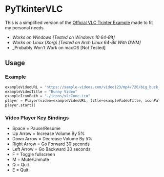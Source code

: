 # PyTkinterVLC

This is a simplified version of the [Official VLC Tkinter Example](https://github.com/oaubert/python-vlc/blob/master/examples/tkvlc.py) made to fit my personal needs.

* _Works on Windows [Tested on Windows 10 64-Bit]_
* _Works on Linux (Xorg) [Tested on Arch Linux 64-Bit With DWM]_
* _Probably Won't Work on macOS [Not Tested]


## Usage
### Example
```python
exampleVideoURL = "https://sample-videos.com/video123/mp4/720/big_buck_bunny_720p_10mb.mp4"
exampleVideoTitle = "Bunny Video"
exampleIconPath = "./icons/vlcCone.ico"
player = Player(video=exampleVideoURL, title=exampleVideoTitle, iconPath=exampleIconPath)
player.start()
```
### Video Player Key Bindings
* Space = Pause/Resume
* Up Arrow = Increase Volume By 5%
* Down Arrow = Decrease Volume By 5%
* Right Arrow = Go Forward 30 seconds
* Left Arrow = Go Backward 30 seconds
* F = Toggle fullscreen
* M = Mute/Unmute
* Q = Quit
* E = Quit